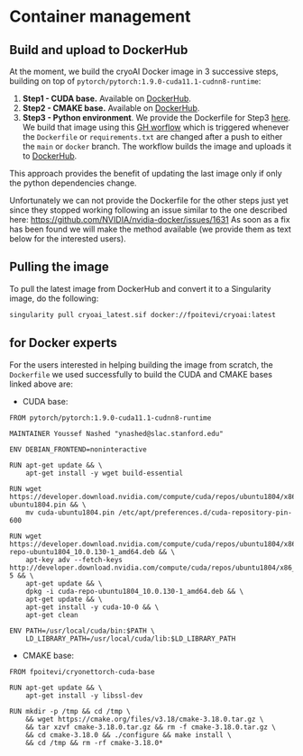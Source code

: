# Container management

## Build and upload to DockerHub

At the moment, we build the cryoAI Docker image in 3 successive steps, building on top of `pytorch/pytorch:1.9.0-cuda11.1-cudnn8-runtime`:
1. **Step1 - CUDA base.** Available on [DockerHub](https://hub.docker.com/repository/docker/fpoitevi/cryonettorch-cuda-base).
2. **Step2 - CMAKE base.** Available on [DockerHub](https://hub.docker.com/repository/docker/fpoitevi/cryonettorch-cmake-base).
3. **Step3 - Python environment**. We provide the Dockerfile for Step3 [here](https://github.com/compSPI/cryoAI/blob/main/docker/Dockerfile).
  We build that image using this [GH worflow](https://github.com/compSPI/cryoAI/blob/main/.github/workflows/build.yml) which is triggered whenever the `Dockerfile` or `requirements.txt` are changed after a push to either the `main` or `docker` branch. 
  The workflow builds the image and uploads it to [DockerHub](https://hub.docker.com/repository/docker/fpoitevi/cryoai).

This approach provides the benefit of updating the last image only if only the python dependencies change.

Unfortunately we can not provide the Dockerfile for the other steps just yet since they stopped working following an issue similar to the one described here: https://github.com/NVIDIA/nvidia-docker/issues/1631
As soon as a fix has been found we will make the method available (we provide them as text below for the interested users).

## Pulling the image

To pull the latest image from DockerHub and convert it to a Singularity image, do the following:
```bash
singularity pull cryoai_latest.sif docker://fpoitevi/cryoai:latest
```

## for Docker experts

For the users interested in helping building the image from scratch, the `Dockerfile` we used successfully to build the CUDA and CMAKE bases linked above are:
- CUDA base:
```docker 
FROM pytorch/pytorch:1.9.0-cuda11.1-cudnn8-runtime

MAINTAINER Youssef Nashed "ynashed@slac.stanford.edu"

ENV DEBIAN_FRONTEND=noninteractive

RUN apt-get update && \
    apt-get install -y wget build-essential

RUN wget https://developer.download.nvidia.com/compute/cuda/repos/ubuntu1804/x86_64/cuda-ubuntu1804.pin && \
    mv cuda-ubuntu1804.pin /etc/apt/preferences.d/cuda-repository-pin-600

RUN wget https://developer.download.nvidia.com/compute/cuda/repos/ubuntu1804/x86_64/cuda-repo-ubuntu1804_10.0.130-1_amd64.deb && \
    apt-key adv --fetch-keys http://developer.download.nvidia.com/compute/cuda/repos/ubuntu1804/x86_64/7fa2af80.pub 5 && \
    apt-get update && \
    dpkg -i cuda-repo-ubuntu1804_10.0.130-1_amd64.deb && \
    apt-get update && \
    apt-get install -y cuda-10-0 && \
    apt-get clean

ENV PATH=/usr/local/cuda/bin:$PATH \
    LD_LIBRARY_PATH=/usr/local/cuda/lib:$LD_LIBRARY_PATH
```

- CMAKE base:
```docker
FROM fpoitevi/cryonettorch-cuda-base

RUN apt-get update && \
    apt-get install -y libssl-dev

RUN mkdir -p /tmp && cd /tmp \
    && wget https://cmake.org/files/v3.18/cmake-3.18.0.tar.gz \
    && tar xzvf cmake-3.18.0.tar.gz && rm -f cmake-3.18.0.tar.gz \
    && cd cmake-3.18.0 && ./configure && make install \
    && cd /tmp && rm -rf cmake-3.18.0*
```